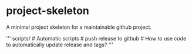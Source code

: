 # project-skeleton
A minimal project skeleton for a maintainable github project.

'''
scripts/    # Automatic scripts
    # push release to github
    # How to use code to automatically update release and tags?
'''

